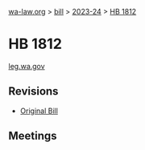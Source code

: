 [wa-law.org](/) > [bill](/bill/) > [2023-24](/bill/2023-24/) > [HB 1812](/bill/2023-24/hb/1812/)

# HB 1812
[leg.wa.gov](https://app.leg.wa.gov/billsummary?BillNumber=1812&Year=2023&Initiative=false)

## Revisions
* [Original Bill](1/)

## Meetings